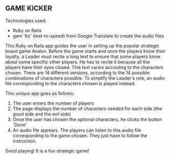 
 ## GAME KICKER

Technologies used: 
 * Ruby on Rails
 * gem 'tts' (text-to-speed) from Google Translate to create the audio files 

This Ruby on Rails app guides the user in setting up the popular strategic board game Avalon.
Before the game starts and once the players know their loyalty, a Leader must recite a long text to ensure that some players know about some specific other players. He has to recite it because all the players have their eyes closed. This text varies according to the characters chosen. There are 14 different versions, according to the 14 possible combinations of characters possible. To simplify the Leader's role, an audio file corresponding to the characters chosen is played instead. 

This unique app goes as follows:

1. The user enters the number of players
2. The page displays the number of characters needed for each side (the good side and the evil side)
3. Once the user has chosen the optional characters, he clicks  the button 'Done'
4. An audio file appears. The players can listen to this audio file corresponding to the game chosen. They just have to follow the instruction. 

Good playing! It is a fun strategic game!